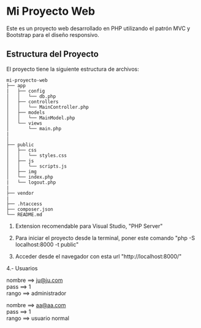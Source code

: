 # Mi Proyecto Web

Este es un proyecto web desarrollado en PHP utilizando el patrón MVC y Bootstrap para el diseño responsivo.

## Estructura del Proyecto

El proyecto tiene la siguiente estructura de archivos:

```
mi-proyecto-web
├── app
|   ├── config
│   │   └── db.php
│   ├── controllers
│   │   └── MainController.php
│   ├── models
│   │   └── MainModel.php
│   └── views
│       └── main.php
|
│           
├── public
│   ├── css
│   │   └── styles.css
│   ├── js
│   │   └── scripts.js
│   ├── img
│   └── index.php
|   └── logout.php
|
├── vendor
|
├── .htaccess
├── composer.json
└── README.md
```


1. Extension recomendable para Visual Studio, "PHP Server"
 
2. Para iniciar el proyecto desde la terminal, poner este comando "php -S localhost:8000 -t public"

3. Acceder desde el navegador con esta url "http://localhost:8000/"

4.- Usuarios

nombre ==> ju@ju.com    
pass ==> 1     
rango ==> administrador

nombre ==> aa@aa.com    
pass ==> 1     
rango ==> usuario normal

